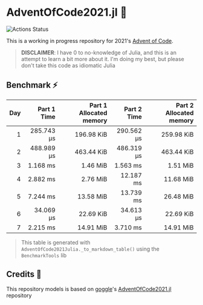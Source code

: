 # AdventOfCode2021.jl 🎄

![Actions Status](https://github.com/rafaeelaudibert/adventofcode2021.jl/actions/workflows/ci.yml/badge.svg)

This is a working in progress repository for 2021's [Advent of Code](https://adventofcode.com/2021).

> **DISCLAIMER**: I have 0 to no-knowledge of Julia, and this is an attempt to learn a bit more about it. I'm doing my best, but please don't take this code as idiomatic Julia

## Benchmark ⚡

| Day | Part 1 Time | Part 1 Allocated memory | Part 2 Time | Part 2 Allocated memory |
| --: | ----------: | ----------------------: | ----------: | ----------------------: |
|   1 |  285.743 μs |              196.98 KiB |  290.562 μs |              259.98 KiB |
|   2 |  488.989 μs |              463.44 KiB |  486.319 μs |              463.44 KiB |
|   3 |    1.168 ms |                1.46 MiB |    1.563 ms |                1.51 MiB |
|   4 |    2.882 ms |                2.76 MiB |   12.187 ms |               11.68 MiB |
|   5 |    7.244 ms |               13.58 MiB |   13.739 ms |               26.48 MiB |
|   6 |   34.069 μs |               22.69 KiB |   34.613 μs |               22.69 KiB |
|   7 |    2.215 ms |               14.91 MiB |    3.710 ms |               14.91 MiB |

> This table is generated with `AdventOfCode2021Julia._to_markdown_table()` using the `BenchmarkTools` lib

## Credits 🧙

This repository models is based on [goggle](https://github.com/goggle)'s [AdventOfCode2021.jl](https://github.com/goggle/AdventOfCode2021.jl) repository
